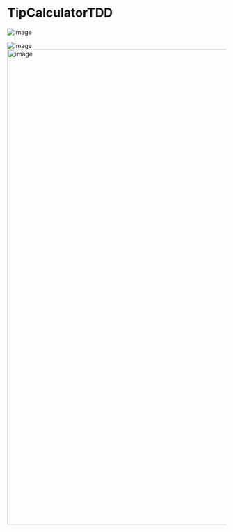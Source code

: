# TipCalculatorTDD

![image](https://user-images.githubusercontent.com/49013250/235825162-6744ef89-68bd-49f2-9ad1-6d305a751541.png)

![image](https://user-images.githubusercontent.com/49013250/235825175-89b4f577-1cda-4261-8f4b-773780e59fc0.png)
<img width="1092" alt="image" src="https://user-images.githubusercontent.com/49013250/235825203-81483878-a8bf-4815-817d-43d400382cd2.png">
